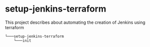 # setup-jenkins-terraform
This project describes about automating the creation of Jenkins using terraform


```
└───setup-jenkins-terraform
    └───init
```